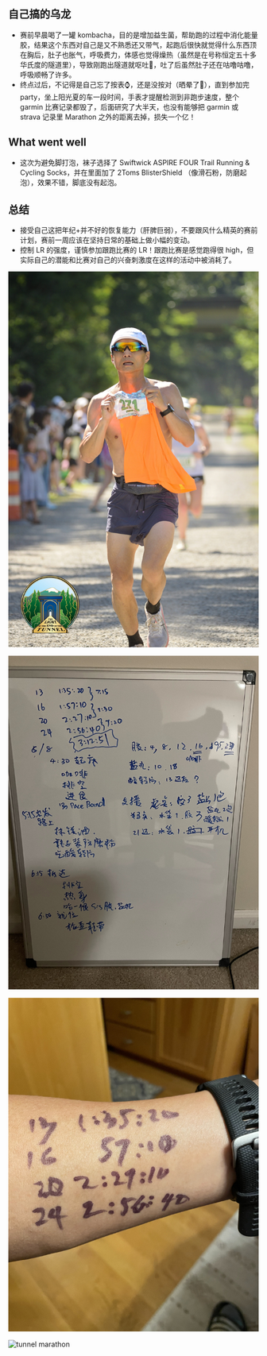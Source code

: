 ## 自己搞的乌龙
- 赛前早晨喝了一罐 kombacha，目的是增加益生菌，帮助跑的过程中消化能量胶，结果这个东西对自己是又不熟悉还又带气，起跑后很快就觉得什么东西顶在胸后，肚子也胀气，呼吸费力，体感也觉得燥热（虽然是在号称恒定五十多华氏度的隧道里），导致刚跑出隧道就呕吐🤮，吐了后虽然肚子还在咕噜咕噜，呼吸顺畅了许多。
- 终点过后，不记得是自己忘了按表⌚️，还是没按对（晒晕了🥵），直到参加完 party，坐上阳光夏的车一段时间，手表才提醒检测到非跑步速度，整个 garmin 比赛记录都毁了，后面研究了大半天，也没有能够把 garmin 或 strava 记录里 Marathon 之外的距离去掉，损失一个亿！

## What went well
- 这次为避免脚打泡，袜子选择了 Swiftwick ASPIRE FOUR Trail Running & Cycling Socks，并在里面加了 2Toms BlisterShield （像滑石粉，防磨起泡），效果不错，脚底没有起泡。

## 总结
- 接受自己这把年纪+并不好的恢复能力（肝脾巨弱），不要跟风什么精英的赛前计划，赛前一周应该在坚持日常的基础上做小幅的变动。
- 控制 LR 的强度，谨慎参加跟跑比赛的 LR！跟跑比赛是感觉跑得很 high，但实际自己的潜能和比赛对自己的兴奋刺激度在这样的活动中被消耗了。

![tunnel marathon](/img/2025-06-08-tunnel-marathon/Tunnel_Marathon_2025_Finish_0205.jpg)

![tunnel marathon](/img/2025-06-08-tunnel-marathon/IMG_0036.jpg)

![tunnel marathon](/img/2025-06-08-tunnel-marathon/IMG_0037.jpg)

![tunnel marathon](/img/2025-06-08-tunnel-marathon/WechatIMG2092.jpg)
